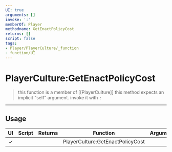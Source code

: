 ```yaml
---
UI: true
arguments: []
invoke: ':'
memberOf: Player
methodname: GetEnactPolicyCost
returns: []
script: false
tags:
- Player/PlayerCulture/_function
- function/UI
---
```

# PlayerCulture:GetEnactPolicyCost
> this function is a member of [[PlayerCulture]]
> this method expects an implicit "self" argument. invoke it with `:`
-----
## Usage
|  UI | Script | Returns | Function | Arguments |
|:---:|:------:|-------:|:--------:|:---------|
|✓| ||PlayerCulture:GetEnactPolicyCost||
